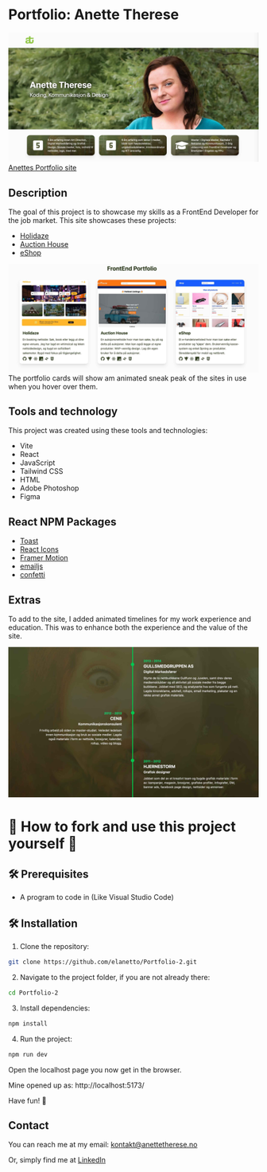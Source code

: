 # Portfolio: Anette Therese

![image](https://raw.githubusercontent.com/elanetto/Portfolio-2/refs/heads/main/src/assets/readme-img/readme-homepage-two.jpg)
[Anettes Portfolio site](https://anette-portfolio.onrender.com/)


## Description

The goal of this project is to showcase my skills as a FrontEnd Developer for the job market.
This site showcases these projects:

- [Holidaze](https://dev-holiday.onrender.com/)
- [Auction House](https://regal-travesseiro-0cbb67.netlify.app/)
- [eShop](https://online-shop-ca-anette.netlify.app/)

![image](https://raw.githubusercontent.com/elanetto/Portfolio-2/refs/heads/main/src/assets/readme-img/readme-portfoliocards.jpg)
The portfolio cards will show am animated sneak peak of the sites in use when you hover over them.

## Tools and technology
This project was created using these tools and technologies:
- Vite
- React
- JavaScript
- Tailwind CSS
- HTML
- Adobe Photoshop
- Figma

## React NPM Packages
- [Toast](https://www.npmjs.com/package/react-toastify)
- [React Icons](https://react-icons.github.io/react-icons/)
- [Framer Motion](https://motion.dev/)
- [emailjs](https://www.emailjs.com/)
- [confetti](https://www.npmjs.com/package/react-canvas-confetti)

## Extras
To add to the site, I added animated timelines for my work experience and education. This was to enhance both the experience and the value of the site.

![image](https://raw.githubusercontent.com/elanetto/Portfolio-2/refs/heads/main/src/assets/readme-img/readme-timeline.jpg)


# 🌿 How to fork and use this project yourself 🌿 

## 🛠️ Prerequisites
- A program to code in (Like Visual Studio Code)

## 🛠️ Installation
1. Clone the repository:
```bash
git clone https://github.com/elanetto/Portfolio-2.git
```

2. Navigate to the project folder, if you are not already there:
```bash
cd Portfolio-2
```

3. Install dependencies:
```bash
npm install
```

4. Run the project:
```bash
npm run dev
```
Open the localhost page you now get in the browser.

Mine opened up as: http://localhost:5173/

Have fun! 🌱

## Contact
You can reach me at my email: kontakt@anettetherese.no

Or, simply find me at [LinkedIn](https://www.linkedin.com/in/anettetherese/)

